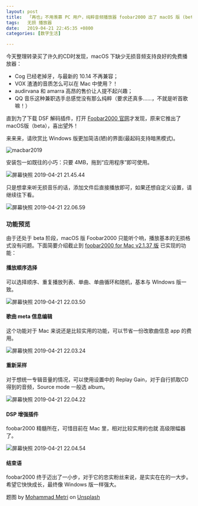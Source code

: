 ```yaml
---
layout: post
title:  「再也」不用羡慕 PC 用户，纯粹音频播放器 foobar2000 出了 macOS 版 (beta)
tags:   无损 播放器
date:   2019-04-21 22:45:35 +0800
categories: [数字生活] 

---
```


今天整理转录买了许久的CD时发现，macOS 下缺少无损音频支持良好的免费播放器：

- Cog 已经老掉牙，与最新的 10.14 不再兼容；
- VOX 渣渣的音质怎么可以在 Mac 中使用？！
- audirvana 和 amarra 高昂的售价让人提不起兴趣；
- QQ 音乐这种兼职选手总感觉没有那么纯粹（要求还真多……，不就是听首歌嘛！）

直到为了下载 DSF 解码插件，打开 [Foobar2000 官网](http://www.foobar2000.org/mac)才发现，原来它推出了 macOS版（beta），喜出望外！

来来来，请欣赏比 Windows 版更加简洁(陋)的界面(最起码支持暗黑模式)。

![macbar2019](https://ws4.sinaimg.cn/large/006tNc79ly1g2ambr6nqwj318d0u0n78.jpg)

安装包一如既往的小巧：只要 4MB，拖到“应用程序”即可使用。

![屏幕快照 2019-04-21 21.45.44](https://ws2.sinaimg.cn/large/006tNc79ly1g2amk1yecnj30q80rggvc.jpg)

只是想拿来听无损音乐的话，添加文件后直接播放即可，如果还想自定义设置，请继续往下看。

![屏幕快照 2019-04-21 22.06.59](https://ws1.sinaimg.cn/large/006tNc79ly1g2amqwsemqj30cg0csgnf.jpg)

### 功能预览

由于还处于 beta 阶段，macOS 版 Foobar2000 只能听个响，播放基本的无损格式没有问题。下面简要介绍截止到 [foobar2000 for Mac v2.1.37 版](http://www.foobar2000.org/getfile/76ebb0d91cf10363239224c555a6f1dc/foobar2000-v2.1.37.dmg) 已实现的功能：

#### 播放顺序选择

可以选择顺序、重复播放列表、单曲、单曲循环和随机，基本与 WIndows 版一致。

![屏幕快照 2019-04-21 22.03.50](https://ws2.sinaimg.cn/large/006tNc79ly1g2ammhz1jzj30ai0800tq.jpg)

#### 歌曲 meta 信息编辑

这个功能对于 Mac 来说还是比较实用的功能，可以节省一份改歌曲信息 app 的费用。

![屏幕快照 2019-04-21 22.03.24](https://ws3.sinaimg.cn/large/006tNc79ly1g2amnz4o51j30vq0u0156.jpg)

#### 重新采样

对于想统一专辑音量的情况，可以使用设置中的 Replay Gain，对于自行抓取CD得到的音频，Source mode 一般选 album。

![屏幕快照 2019-04-21 22.04.22](https://ws2.sinaimg.cn/large/006tNc79ly1g2amt9z4o1j318u0u0qec.jpg)

#### DSP 增强插件

foobar2000 精髓所在，可惜目前在 Mac 里，相对比较实用的也就 高级限幅器了。

![屏幕快照 2019-04-21 22.04.54](https://ws4.sinaimg.cn/large/006tNc79ly1g2amwed2spj318u0u016u.jpg)

#### 结束语

foobar2000 终于迈出了一小步，对于它的忠实粉丝来说，是实实在在的一大步。希望它快快成长，最终像 Windows 版一样强大。

题图  by [Mohammad Metri](https://unsplash.com/photos/1oKxSKSOowE?utm_source=unsplash&utm_medium=referral&utm_content=creditCopyText) on [Unsplash](https://unsplash.com/search/photos/music?utm_source=unsplash&utm_medium=referral&utm_content=creditCopyText)

